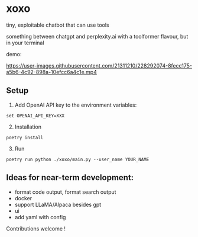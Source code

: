 # xoxo

tiny, exploitable chatbot that can use tools

something between chatgpt and perplexity.ai with a toolformer flavour, but in your terminal 

demo:

https://user-images.githubusercontent.com/21311210/228292074-8fecc175-a5b6-4c92-898a-10efcc6a4c1e.mp4

## Setup

1. Add OpenAI API key to the environment variables:
```
set OPENAI_API_KEY=XXX
```

2. Installation 
```
poetry install 
```

3. Run
```
poetry run python ./xoxo/main.py --user_name YOUR_NAME
```

## Ideas for near-term development:
- format code output, format search output
- docker
- support LLaMA/Alpaca besides gpt
- ui
- add yaml with config

Contributions welcome !
